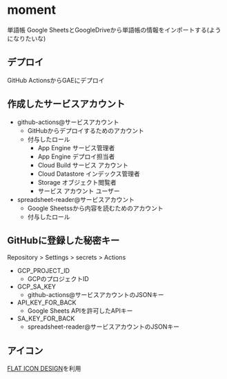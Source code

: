 # moment
単語帳
Google SheetsとGoogleDriveから単語帳の情報をインポートする(ようになりたいな)

## デプロイ
GitHub ActionsからGAEにデプロイ

## 作成したサービスアカウント
- github-actions@サービスアカウント
  - GitHubからデプロイするためのアカウント
  - 付与したロール
    - App Engine サービス管理者
    - App Engine デプロイ担当者
    - Cloud Build サービス アカウント
    - Cloud Datastore インデックス管理者
    - Storage オブジェクト閲覧者
    - サービス アカウント ユーザー
- spreadsheet-reader@サービスアカウント
  - Google Sheetssから内容を読むためのアカウント
  - 付与したロール


## GitHubに登録した秘密キー
Repository > Settings > secrets > Actions
- GCP_PROJECT_ID
  - GCPのプロジェクトID
- GCP_SA_KEY
  - github-actions@サービスアカウントのJSONキー
- API_KEY_FOR_BACK
  - Google Sheets APIを許可したAPIキー
- SA_KEY_FOR_BACK
  - spreadsheet-reader@サービスアカウントのJSONキー

## アイコン
[FLAT ICON DESIGN](http://flat-icon-design.com/)を利用